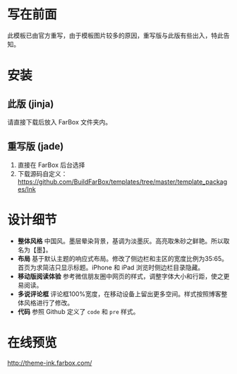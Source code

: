 # 写在前面

此模板已由官方重写，由于模板图片较多的原因，重写版与此版有些出入，特此告知。

# 安装

## 此版 (jinja)

请直接下载后放入 FarBox 文件夹内。

## 重写版 (jade)

1. 直接在 FarBox 后台选择
2. 下载源码自定义：https://github.com/BuildFarBox/templates/tree/master/template_packages/Ink

# 设计细节

- **整体风格**
中国风。墨层晕染背景，基调为淡墨灰。高亮取朱砂之鲜艳。所以取名为【墨】。
- **布局**
基于默认主题的响应式布局。修改了侧边栏和主区的宽度比例为35:65。首页为求简洁只显示标题。iPhone 和 iPad 浏览时侧边栏目录隐藏。
- **移动版阅读体验**
参考微信朋友圈中网页的样式，调整字体大小和行距，使之更易阅读。
- **多说评论框**
评论框100%宽度，在移动设备上留出更多空间。样式按照博客整体风格进行了修改。
- **代码**
参照 Github 定义了 `code` 和 `pre` 样式。

# 在线预览

http://theme-ink.farbox.com/
